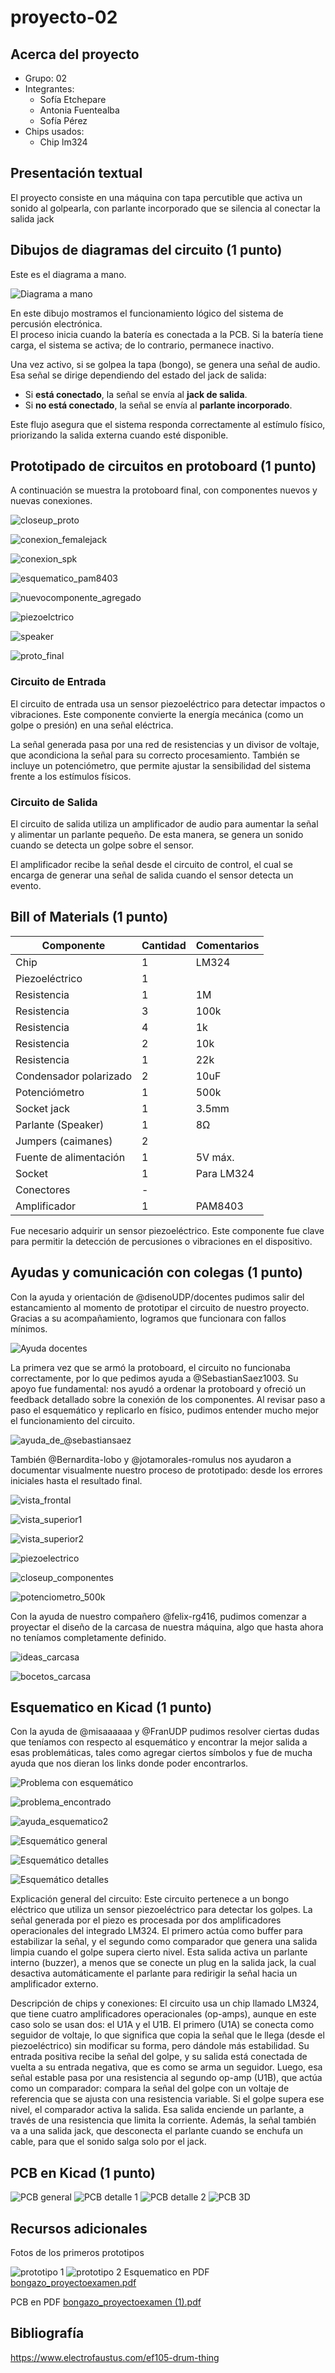 # proyecto-02

## Acerca del proyecto

- Grupo: 02
- Integrantes:
  - Sofía Etchepare
  - Antonia Fuentealba
  - Sofía Pérez
- Chips usados:
  - Chip lm324

## Presentación textual

El proyecto consiste en una máquina con tapa percutible que activa un sonido al golpearla, con parlante incorporado que se silencia al conectar la salida jack

## Dibujos de diagramas del circuito (1 punto)

Este es el diagrama a mano.

![Diagrama a mano](https://github.com/user-attachments/assets/2f9173ac-fbaf-41d8-a75c-6c47360f2501)

En este dibujo mostramos el funcionamiento lógico del sistema de percusión electrónica.  
El proceso inicia cuando la batería es conectada a la PCB. Si la batería tiene carga, el sistema se activa; de lo contrario, permanece inactivo.

Una vez activo, si se golpea la tapa (bongo), se genera una señal de audio.  
Esa señal se dirige dependiendo del estado del jack de salida:  

- Si **está conectado**, la señal se envía al **jack de salida**.  
- Si **no está conectado**, la señal se envía al **parlante incorporado**.

Este flujo asegura que el sistema responda correctamente al estímulo físico, priorizando la salida externa cuando esté disponible.

## Prototipado de circuitos en protoboard (1 punto)

A continuación se muestra la protoboard final, con componentes nuevos y nuevas conexiones.

![closeup_proto](./imagenes/closeup_proto.jpeg)

![conexion_femalejack](./imagenes/conexion_femalejack.jpeg)

![conexion_spk](./imagenes/conexion_spk.jpeg)

![esquematico_pam8403](./imagenes/esquematico_pam8403.jpeg)

![nuevocomponente_agregado](./imagenes/nuevocomponente_agregado.jpeg)

![piezoelctrico](./imagenes/piezoelectrico.jpeg)

![speaker](./imagenes/speaker.jpeg)

![proto_final](./imagenes/proto_final.jpeg)

### Circuito de Entrada

El circuito de entrada usa un sensor piezoeléctrico para detectar impactos o vibraciones. Este componente convierte la energía mecánica (como un golpe o presión) en una señal eléctrica.

La señal generada pasa por una red de resistencias y un divisor de voltaje, que acondiciona la señal para su correcto procesamiento. También se incluye un potenciómetro, que permite ajustar la sensibilidad del sistema frente a los estímulos físicos.

### Circuito de Salida

El circuito de salida utiliza un amplificador de audio para aumentar la señal y alimentar un parlante pequeño. De esta manera, se genera un sonido cuando se detecta un golpe sobre el sensor.

El amplificador recibe la señal desde el circuito de control, el cual se encarga de generar una señal de salida cuando el sensor detecta un evento.

## Bill of Materials (1 punto)

| Componente                   | Cantidad | Comentarios         |
|-----------------------------|----------|----------------------|
| Chip                        | 1        | LM324               |
| Piezoeléctrico              | 1        |                      |
| Resistencia                 | 1        | 1M                   |
| Resistencia                 | 3        | 100k                 |
| Resistencia                 | 4        | 1k                   |
| Resistencia                 | 2        | 10k                  |
| Resistencia                 | 1        | 22k                  |
| Condensador polarizado     | 2        | 10uF                 |
| Potenciómetro              | 1        | 500k                 |
| Socket jack                | 1        | 3.5mm                |
| Parlante (Speaker)         | 1        | 8Ω                   |
| Jumpers (caimanes)         | 2        |                      |
| Fuente de alimentación     | 1        | 5V máx.              |
| Socket                     | 1        | Para LM324           |
| Conectores                 | -        |                      |
| Amplificador               | 1        | PAM8403              |

Fue necesario adquirir un sensor piezoeléctrico. Este componente fue clave para permitir la detección de percusiones o vibraciones en el dispositivo.

## Ayudas y comunicación con colegas (1 punto)

Con la ayuda y orientación de @disenoUDP/docentes pudimos salir del estancamiento al momento de prototipar el circuito de nuestro proyecto. Gracias a su acompañamiento, logramos que funcionara con fallos mínimos.

![Ayuda docentes](https://github.com/user-attachments/assets/6e2f18e8-fb36-4f3c-b6f8-ec0b1123b149)

La primera vez que se armó la protoboard, el circuito no funcionaba correctamente, por lo que pedimos ayuda a @SebastianSaez1003. Su apoyo fue fundamental: nos ayudó a ordenar la protoboard y ofreció un feedback detallado sobre la conexión de los componentes. Al revisar paso a paso el esquemático y replicarlo en físico, pudimos entender mucho mejor el funcionamiento del circuito.

![ayuda_de_@sebastiansaez](./imagenes/ayuda_de_@sebastiansaez.jpeg)

También @Bernardita-lobo y @jotamorales-romulus nos ayudaron a documentar visualmente nuestro proceso de prototipado: desde los errores iniciales hasta el resultado final.

![vista_frontal](./imagenes/tme-grupo-02-registro-01.jpg)

![vista_superior1](./imagenes/tme-grupo-02-registro-02.jpg)

![vista_superior2](./imagenes/tme-grupo-02-registro-03.jpg)

![piezoelectrico](./imagenes/tme-grupo-02-registro-04.jpg)

![closeup_componentes](./imagenes/tme-grupo-02-registro-05.jpg)

![potenciometro_500k](./imagenes/tme-grupo-02-registro-06.jpg)

Con la ayuda de nuestro compañero @felix-rg416, pudimos comenzar a proyectar el diseño de la carcasa de nuestra máquina, algo que hasta ahora no teníamos completamente definido.

![ideas_carcasa](./imagenes/ideas_carcasa.jpeg)

![bocetos_carcasa](./imagenes/bocetos_carcasa.jpeg)

## Esquematico en Kicad (1 punto)

Con la ayuda de @misaaaaaa y @FranUDP pudimos resolver ciertas dudas que teníamos con respecto al esquemático y encontrar la mejor salida a esas problemáticas, tales como agregar ciertos símbolos y fue de mucha ayuda que nos dieran los links donde poder encontrarlos.

![Problema con esquemático](https://github.com/user-attachments/assets/25c066d7-9d5d-4b90-acac-cdf69441db4f)

![problema_encontrado](./imagenes/problema_encontrado.jpeg)

![ayuda_esquematico2](./imagenes/ayuda_esquematico2.png)

![Esquemático general](./imagenes/esquematico_general.jpeg)

![Esquemático detalles](./imagenes/esquematico_detalles1.jpeg)

![Esquemático detalles](./imagenes/esquematico_detalles2.jpeg)

Explicación general del circuito:
Este circuito pertenece a un bongo eléctrico que utiliza un sensor piezoeléctrico para detectar los golpes. La señal generada por el piezo es procesada por dos amplificadores operacionales del integrado LM324. El primero actúa como buffer para estabilizar la señal, y el segundo como comparador que genera una salida limpia cuando el golpe supera cierto nivel. Esta salida activa un parlante interno (buzzer), a menos que se conecte un plug en la salida jack, la cual desactiva automáticamente el parlante para redirigir la señal hacia un amplificador externo.

Descripción de chips y conexiones:
El circuito usa un chip llamado LM324, que tiene cuatro amplificadores operacionales (op-amps), aunque en este caso solo se usan dos: el U1A y el U1B. El primero (U1A) se conecta como seguidor de voltaje, lo que significa que copia la señal que le llega (desde el piezoeléctrico) sin modificar su forma, pero dándole más estabilidad. Su entrada positiva recibe la señal del golpe, y su salida está conectada de vuelta a su entrada negativa, que es como se arma un seguidor.
Luego, esa señal estable pasa por una resistencia al segundo op-amp (U1B), que actúa como un comparador: compara la señal del golpe con un voltaje de referencia que se ajusta con una resistencia variable. Si el golpe supera ese nivel, el comparador activa la salida. Esa salida enciende un parlante, a través de una resistencia que limita la corriente. Además, la señal también va a una salida jack, que desconecta el parlante cuando se enchufa un cable, para que el sonido salga solo por el jack.

## PCB en Kicad (1 punto)

![PCB general](https://github.com/user-attachments/assets/ddb21bee-8c3d-4841-9f62-180184c0434e)
![PCB detalle 1](https://github.com/user-attachments/assets/e391ef01-16cf-455b-b0d9-55ff5bb17115)
![PCB detalle 2](https://github.com/user-attachments/assets/06598c9e-3f6c-4129-bfa1-c12c87af5ff2)
![PCB 3D](https://github.com/user-attachments/assets/65a44c79-74c4-4575-a1a9-cbd90b8734bd)

## Recursos adicionales

Fotos de los primeros prototipos

![prototipo 1](https://github.com/user-attachments/assets/10e89841-1dfd-4530-941b-1b8b9f500b1b)
![prototipo 2](https://github.com/user-attachments/assets/ebc954e6-f93f-46d0-bbc4-f7d666b433d2)
Esquematico en PDF
[bongazo_proyectoexamen.pdf](https://github.com/user-attachments/files/20829861/bongazo_proyectoexamen.pdf)

PCB en PDF
[bongazo_proyectoexamen (1).pdf](https://github.com/user-attachments/files/20829910/bongazo_proyectoexamen.1.pdf)

## Bibliografía

<https://www.electrofaustus.com/ef105-drum-thing>
